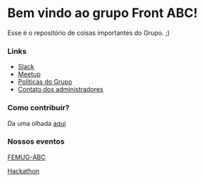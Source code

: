 Bem vindo ao grupo Front ABC!
===================

Esse é o repositório de coisas importantes do Grupo. ;)

### Links

- [Slack](http://goo.gl/forms/qeWgCvTM4H)
- [Meetup](http://www.meetup.com/pt/front-abc/)
- [Políticas do Grupo](https://github.com/front-abc/frontabc.github.io/blob/master/group-policy.md)
- [Contato dos administradores](https://github.com/front-abc/frontabc.github.io/blob/master/admins.md)

### Como contribuir?

Da uma olhada [aqui](https://github.com/front-abc/frontabc.github.io/blob/master/CONTRIBUTE.md)

### Nossos eventos

[FEMUG-ABC](https://github.com/front-abc/femug)

[Hackathon](https://github.com/front-abc/hackathon)
